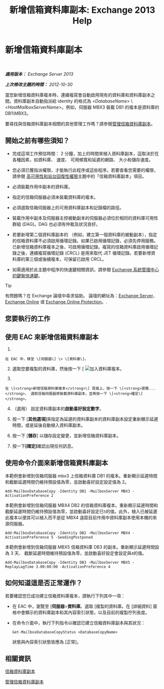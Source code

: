 ﻿---
title: '新增信箱資料庫副本: Exchange 2013 Help'
TOCTitle: 新增信箱資料庫副本
ms:assetid: 784bf48f-8af5-422c-a63f-2f01fc0cf151
ms:mtpsurl: https://technet.microsoft.com/zh-tw/library/Dd298080(v=EXCHG.150)
ms:contentKeyID: 50473558
ms.date: 05/21/2018
mtps_version: v=EXCHG.150
ms.translationtype: MT
---

# 新增信箱資料庫副本

 

_<strong>適用版本：</strong> Exchange Server 2013_

_<strong>上次修改主題的時間：</strong> 2012-10-30_

當您新增信箱資料庫複本時，連續複寫會自動啟用現有的資料庫和資料庫副本之間。資料庫副本自動指派給 identity 的格式為 \<*DatabaseName*\> \\ \<*HostMailboxServerName*\>。例如，伺服器 MBX3 裝載 DB1 的複本是資料庫的 DB1\\MBX3。

要尋找與信箱資料庫副本相關的其他管理工作嗎？請參閱[管理信箱資料庫副本](managing-mailbox-database-copies-exchange-2013-help.md)。

## 開始之前有哪些須知？

  - 完成這項工作預估時間： 2 分鐘，加上的時間來植入資料庫副本，這取決於在各種因素，如資料庫、 速度、 可用頻寬和延遲的網路、 大小和儲存速度。

  - 您必須已獲指派權限，才能執行此程序或這些程序。若要查看您需要的權限，請參閱 [高可用性和站台回復性權限](high-availability-and-site-resilience-permissions-exchange-2013-help.md)主題中的「信箱資料庫副本」項目。

  - 必須裝載作用中副本的資料庫。

  - 指定的信箱伺服器必須未裝載資料庫的複本。

  - 必須選取信箱伺服器上的可用資料庫副本和記錄檔的路徑。

  - 裝載作用中副本及伺服器主控被動副本的伺服器必須位於相同的資料庫可用性群組 (DAG)。DAG 也必須有仲裁及狀況良好。

  - 若要新增第二個資料庫副本的 （例如，建立第一個資料庫的被動副本），指定的信箱資料庫不必須啟用循環記錄。如果已啟用循環記錄，必須先停用服務。已新增信箱資料庫複本之後，可啟用循環記錄。複寫的信箱資料庫啟用循環記錄之後，連續複寫循環記錄 (CRCL) 是用來取代 JET 循環記錄。若要新增資料庫的第三個或後續複本，可保留已啟用 CRCL。

  - 如需適用於此主題中程序的快速鍵相關資訊，請參閱 [Exchange 系統管理中心的鍵盤快速鍵](keyboard-shortcuts-in-the-exchange-admin-center-exchange-online-protection-help.md)。


> [!TIP]  
> 有問題嗎？在 Exchange 論壇中尋求協助。 論壇的網址為：<a href="https://go.microsoft.com/fwlink/p/?linkid=60612">Exchange Server</a>、 <a href="https://go.microsoft.com/fwlink/p/?linkid=267542">Exchange Online</a> 或 <a href="https://go.microsoft.com/fwlink/p/?linkid=285351">Exchange Online Protection</a>。.




## 您要執行的工作

## 使用 EAC 來新增信箱資料庫副本

1.  
    
    在 EAC 中，移至 \[伺服器\] \> \[資料庫\]。

2.  選取您要複製的資料庫，然後按一下 \[ ![加入資料庫複本](images/Dd298080.435c15ff-abf2-4de8-b280-f053db1afa13(EXCHG.150).gif "加入資料庫複本")。

3.  
    
    在 \[<strong>新增信箱資料庫複本</strong>\] 頁面上，按一下 \[<strong>瀏覽...</strong>、 選取信箱伺服器將裝載資料庫副本，並再按一下 \[<strong>確定\]</strong>。

4.  （選用） 設定資料庫副本的<strong>啟動喜好設定數字</strong>。

5.  按一下 \[<strong>其他選項\]</strong>來指定為延遲的資料庫副本的資料庫副本設定重新顯示延遲時間，或是延後自動植入資料庫副本。

6.  按一下 \[<strong>儲存</strong>\] 以儲存設定變更，並新增信箱資料庫副本。

7.  按一下<strong>\[確定\]</strong>確認出現任何訊息。

## 使用命令介面來新增信箱資料庫副本

本範例會新增到信箱伺服器 mbx3 上信箱資料庫 DB1 的複本。重新顯示延遲時間和截斷延遲時間仍維持預設值為零，並啟動喜好設定設定值為 2。

    Add-MailboxDatabaseCopy -Identity DB1 -MailboxServer MBX3 -ActivationPreference 2

本範例會新增到信箱伺服器 MBX4 DB2 的信箱資料庫複本。重新顯示延遲時間和截斷延遲時間仍維持預設值為零，並啟動喜好設定已`5`的值。此外，植入已被延遲此複本以便其可以植入而不是從 MBX4 遠距目前作用中資料庫副本使用本機的來源伺服器。

    Add-MailboxDatabaseCopy -Identity DB2 -MailboxServer MBX4 -ActivationPreference 5 -SeedingPostponed

本範例會新增到信箱伺服器 MBX5 信箱資料庫 DB3 的副本。重新顯示延遲時間設為 3 天、 截斷延遲時間維持預設值為零，並啟動喜好設定會設定與`4`的值。

    Add-MailboxDatabaseCopy -Identity DB3 -MailboxServer MBX5 -ReplayLagTime 3.00:00:00 -ActivationPreference 4

## 如何知道這是否正常運作？

若要確認您已成功建立信箱資料庫複本，請執行下列其中一項：

  - 在 EAC 中，瀏覽至 \[<strong>伺服器</strong>\><strong>資料庫</strong>。選取 \[複製的資料庫。在 \[詳細資料\] 窗格中會顯示的資料庫副本和其內容索引狀態，以及目前的複製佇列長度。

  - 在命令介面中，執行下列指令以確認已建立信箱資料庫副本與其狀況：
    
        Get-MailboxDatabaseCopyStatus <DatabaseCopyName>
    
    狀態與內容索引狀態皆應為 \[正常\]。

## 相關資訊

[信箱資料庫副本](mailbox-database-copies-exchange-2013-help.md)

[管理信箱資料庫副本](managing-mailbox-database-copies-exchange-2013-help.md)

